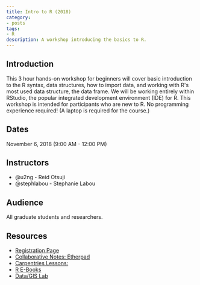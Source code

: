 ```yaml
---
title: Intro to R (2018)
category:
- posts
tags:
- R
description: A workshop introducing the basics to R.
---
```


## Introduction

This 3 hour hands-on workshop for beginners will cover basic introduction to the R syntax, data structures, how to import data, and working with R's most used data structure, the data frame. We will be working entirely within RStudio, the popular integrated development environment (IDE) for R. This workshop is intended for participants who are new to R. No programming experience required! (A laptop is required for the course.)

## Dates
November 6, 2018 (9:00 AM - 12:00 PM)

## Instructors
* @u2ng - Reid Otsuji
* @stephlabou - Stephanie Labou  

## Audience
All graduate students and researchers.

## Resources

* [Registration Page](https://ucsd.libcal.com/event/4700879)
* [Collaborative Notes: Etherpad](http://pad.software-carpentry.org/intro-r-ucsd)
* [Carpentries Lessons:](http://swcarpentry.github.io/r-novice-gapminder/)
* [R E-Books](https://goo.gl/zBiQ7U)
* [Data/GIS Lab](http://ucsd.libguides.com/data-gis-lab)
